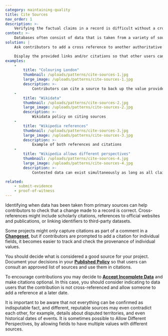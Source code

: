 ```yaml
---
category: maintaining-quality
title: Cite Sources
nav_order: 1
description: >-
    Verifying the factual claims in a record is difficult without a cross reference to a primary source.
context: >-
    Databases often consist of data that is taken from a variety of sources. For example a directory of companies might include company identifiers and codes that are taken from other datasets. Or the name of the CEO might be taken from a company website.
solution: |
    Ask contributors to add a cross reference to another authoritative dataset or public body of work to **[Submit Evidence](/patterns/maintaining-quality/submit-evidence)** to support their contribution.

    Display the provided links and/or citations so that other users can verify the data.
examples:
    -
        title: "Colouring London"
        thumbnail: /uploads/patterns/cite-sources-1.jpg
        large_image: /uploads/patterns/cite-sources-1.jpg
        description: >-
            Contributors can cite a source to back up the value provided for age of building
    -
        title: "Wikidata"
        thumbnail: /uploads/patterns/cite-sources-2.jpg
        large_image: /uploads/patterns/cite-sources-2.jpg
        description: >-
            Wikidata policy on citing sources
    -
        title: "Wikipedia references"
        thumbnail: /uploads/patterns/cite-sources-3.jpg
        large_image: /uploads/patterns/cite-sources-3.jpg
        description: >-
            Example of both references and citations
    -
        title: "Wikipedia allows different perspectives"
        thumbnail: /uploads/patterns/cite-sources-4.jpg
        large_image: /uploads/patterns/cite-sources-4.jpg
        description: >-
            Contested data can exist simultaneously as long as all claims can be sourced

related:
    - submit-evidence
    - proof-of-witness
---
```


Identifying when data has been taken from primary sources can help contributors to check that a change made to a record is correct. Cross-references might include scholarly citations, references to official websites and publications, or linking identifiers to third-party datasets.

Some projects might only capture citations as part of a comment in a **[Changeset](/patterns/data-model/changeset)**, but if contributors are prompted to add a citation for individual fields, it becomes easier to track and check the provenance of individual values.

You should decide what is considered a good source for your project. Document your decisions in your **[Published Policy](/patterns/project-governance/published-policies)** so that users can consult an approved list of sources and use them in citations.

To encourage contributions you may decide to **[Accept Incomplete Data](/patterns/data-model/accept-incomplete-records)** and make citations optional. In this case, you should consider indicating to data users that the contribution is not cross-referenced and allow someone to add a reference at a later date.

It is important to be aware that not everything can be confirmed as indisputable fact, and different, reputable sources may even contradict each other, for example, details about disputed territories, and even historical dates of events. It is sometimes possible to Allow Different Perspectives, by allowing fields to have multiple values with different sources.
